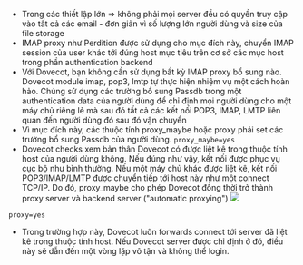 - Trong các thiết lập lớn => không phải mọi server đều có quyền truy cập vào tất cả các email - đơn giản vì số lượng lớn người dùng và size của file storage
- IMAP proxy như Perdition được sử dụng cho mục đích này, chuyển IMAP session của user khác tới đúng host mục tiêu trên cơ sở các mục host trong phần authentication backend
- Với Dovecot, bạn không cần sử dụng bất kỳ IMAP proxy bổ sung nào. Dovecot module imap, pop3, lmtp tự thực hiện nhiệm vụ một cách hoàn hảo. Chúng sử dụng các trường bổ sung Passdb trong một authentication data của người dùng để chỉ định mọi người dùng cho một máy chủ riêng lẻ mà sau đó tất cả các kết nối POP3, IMAP, LMTP liên quan đến người dùng đó sau đó vận chuyển
- Vì mục đích này, các thuộc tính proxy_maybe hoặc proxy phải set các trường bổ sung Passdb của người dùng.
`proxy_maybe=yes`
- Dovecot checks xem bản thân Dovecot có được liệt kê trong thuộc tính host của người dùng không. Nếu đúng như vậy, kết nối được phục vụ cục bộ như bình thường. Nếu một máy chủ khác được liệt kê, kết nối POP3/IMAP/LMTP được chuyển tiếp tới host này như một connect TCP/IP. Do đó, proxy_maybe cho phép Dovecot đồng thời trở thành proxy server và backend server ("automatic proxying")
![](https://hackmd.io/_uploads/SyUEKvT83.png)

`proxy=yes`

- Trong trường hợp này, Dovecot luôn forwards connect tới server đã liệt kê trong thuộc tính host. Nếu Dovecot server được chỉ định ở đó, điều này sẽ dẫn đến một vòng lặp vô tận và không thể login. 
